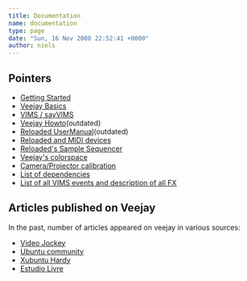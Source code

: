 ```yaml
---
title: Documentation
name: documentation
type: page
date: "Sun, 16 Nov 2008 22:52:41 +0000"
author: niels
---
```


## Pointers

*   [Getting Started](/category/documentation/getting-started)
*   [Veejay Basics](/category/documentation/veejay-basics/)
*   [VIMS / sayVIMS](/category/documentation/veejay-advanced/)
*   [Veejay Howto](http://veejay.sourceforge.net/veejay-HOWTO.html)(outdated)
*   [Reloaded UserManual](http://veejay.sourceforge.net/gveejayreloaded.pdf)(outdated)
*   [Reloaded and MIDI devices](/category/howto/midi/)
*   [Reloaded's Sample Sequencer](/category/documentation/reloaded)
*   [Veejay's colorspace](/category/reference/colorspaces/)
*   [Camera/Projector calibration](/category/howto/projector-camera-calibration-augmented-reality/)
*   [List of dependencies](/category/reference/dependencies/)
*   [List of all VIMS events and description of all FX](/category/reference/vims-list/)

## Articles published on Veejay

In the past, number of articles appeared on veejay in various sources:

* [Video Jockey](http://www.linux-magazine.com/w3/issue/82/Video_Jockey.pdf)
* [Ubuntu community](https://help.ubuntu.com/community/Veejay)
* [Xubuntu Hardy](http://divilinux.netsons.org/index.php/archives/807)
* [Estudio Livre](http://www.estudiolivre.org/tiki-index.php?page=VeeJay&bl)
